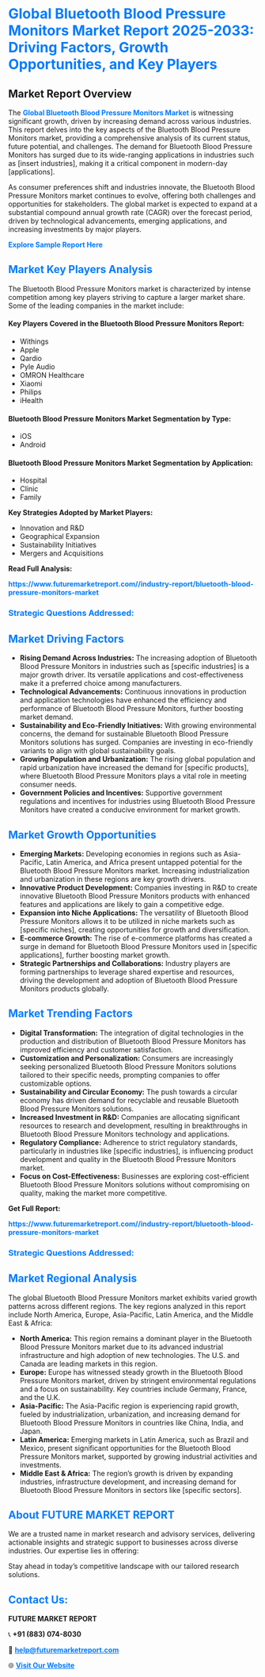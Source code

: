 <h1 style="color: #007BFF;">Global Bluetooth Blood Pressure Monitors Market Report 2025-2033: Driving Factors, Growth Opportunities, and Key Players</h1>

<section id="overview">
<h2>Market Report Overview</h2>
<p>The <a href="https://www.futuremarketreport.com//industry-report/bluetooth-blood-pressure-monitors-market" style="color: #007BFF; text-decoration: none;"><strong>Global Bluetooth Blood Pressure Monitors Market</strong></a> is witnessing significant growth, driven by increasing demand across various industries. This report delves into the key aspects of the Bluetooth Blood Pressure Monitors market, providing a comprehensive analysis of its current status, future potential, and challenges. The demand for Bluetooth Blood Pressure Monitors has surged due to its wide-ranging applications in industries such as [insert industries], making it a critical component in modern-day [applications].</p>
<p>As consumer preferences shift and industries innovate, the Bluetooth Blood Pressure Monitors market continues to evolve, offering both challenges and opportunities for stakeholders. The global market is expected to expand at a substantial compound annual growth rate (CAGR) over the forecast period, driven by technological advancements, emerging applications, and increasing investments by major players.</p>
</section>

<section id="overview">
<p><a href="https://www.futuremarketreport.com//request-sample/reportId=85298" style="color: #007BFF; text-decoration: none;"><strong>Explore Sample Report Here</strong></a></p>
</section>

<section id="key-players">
<h2 style="color: #007BFF;">Market Key Players Analysis</h2>
<p>The Bluetooth Blood Pressure Monitors market is characterized by intense competition among key players striving to capture a larger market share. Some of the leading companies in the market include:</p>
<h4>Key Players Covered in the Bluetooth Blood Pressure Monitors Report:</h4>
<ul><li>Withings</li><li>Apple</li><li>Qardio</li><li>Pyle Audio</li><li>OMRON Healthcare</li><li>Xiaomi</li><li>Philips</li><li>iHealth</li></ul>
<h4>Bluetooth Blood Pressure Monitors Market Segmentation by Type:</h4>
<ul><li>iOS</li><li>Android</li></ul>

<h4>Bluetooth Blood Pressure Monitors Market Segmentation by Application:</h4>
<ul><li>Hospital</li><li>Clinic</li><li>Family</li></ul>
<p><strong>Key Strategies Adopted by Market Players:</strong></p>
<ul>
<li>Innovation and R&D</li>
<li>Geographical Expansion</li>
<li>Sustainability Initiatives</li>
<li>Mergers and Acquisitions</li>
</ul>
</section>

<section>
<p><strong>Read Full Analysis: </strong></p><a href="https://www.futuremarketreport.com//industry-report/bluetooth-blood-pressure-monitors-market" style="color: #007BFF; text-decoration: none;"><strong>https://www.futuremarketreport.com//industry-report/bluetooth-blood-pressure-monitors-market</strong></a>
<h3 style="color: #007BFF;">Strategic Questions Addressed:</h3>
</section>

<section id="driving-factors">
<h2 style="color: #007BFF;">Market Driving Factors</h2>
<ul>
<li><strong>Rising Demand Across Industries:</strong> The increasing adoption of Bluetooth Blood Pressure Monitors in industries such as [specific industries] is a major growth driver. Its versatile applications and cost-effectiveness make it a preferred choice among manufacturers.</li>
<li><strong>Technological Advancements:</strong> Continuous innovations in production and application technologies have enhanced the efficiency and performance of Bluetooth Blood Pressure Monitors, further boosting market demand.</li>
<li><strong>Sustainability and Eco-Friendly Initiatives:</strong> With growing environmental concerns, the demand for sustainable Bluetooth Blood Pressure Monitors solutions has surged. Companies are investing in eco-friendly variants to align with global sustainability goals.</li>
<li><strong>Growing Population and Urbanization:</strong> The rising global population and rapid urbanization have increased the demand for [specific products], where Bluetooth Blood Pressure Monitors plays a vital role in meeting consumer needs.</li>
<li><strong>Government Policies and Incentives:</strong> Supportive government regulations and incentives for industries using Bluetooth Blood Pressure Monitors have created a conducive environment for market growth.</li>
</ul>
</section>

<section id="growth-opportunities">
<h2 style="color: #007BFF;">Market Growth Opportunities</h2>
<ul>
<li><strong>Emerging Markets:</strong> Developing economies in regions such as Asia-Pacific, Latin America, and Africa present untapped potential for the Bluetooth Blood Pressure Monitors market. Increasing industrialization and urbanization in these regions are key growth drivers.</li>
<li><strong>Innovative Product Development:</strong> Companies investing in R&D to create innovative Bluetooth Blood Pressure Monitors products with enhanced features and applications are likely to gain a competitive edge.</li>
<li><strong>Expansion into Niche Applications:</strong> The versatility of Bluetooth Blood Pressure Monitors allows it to be utilized in niche markets such as [specific niches], creating opportunities for growth and diversification.</li>
<li><strong>E-commerce Growth:</strong> The rise of e-commerce platforms has created a surge in demand for Bluetooth Blood Pressure Monitors used in [specific applications], further boosting market growth.</li>
<li><strong>Strategic Partnerships and Collaborations:</strong> Industry players are forming partnerships to leverage shared expertise and resources, driving the development and adoption of Bluetooth Blood Pressure Monitors products globally.</li>
</ul>
</section>

<section id="trending-factors">
<h2 style="color: #007BFF;">Market Trending Factors</h2>
<ul>
<li><strong>Digital Transformation:</strong> The integration of digital technologies in the production and distribution of Bluetooth Blood Pressure Monitors has improved efficiency and customer satisfaction.</li>
<li><strong>Customization and Personalization:</strong> Consumers are increasingly seeking personalized Bluetooth Blood Pressure Monitors solutions tailored to their specific needs, prompting companies to offer customizable options.</li>
<li><strong>Sustainability and Circular Economy:</strong> The push towards a circular economy has driven demand for recyclable and reusable Bluetooth Blood Pressure Monitors solutions.</li>
<li><strong>Increased Investment in R&D:</strong> Companies are allocating significant resources to research and development, resulting in breakthroughs in Bluetooth Blood Pressure Monitors technology and applications.</li>
<li><strong>Regulatory Compliance:</strong> Adherence to strict regulatory standards, particularly in industries like [specific industries], is influencing product development and quality in the Bluetooth Blood Pressure Monitors market.</li>
<li><strong>Focus on Cost-Effectiveness:</strong> Businesses are exploring cost-efficient Bluetooth Blood Pressure Monitors solutions without compromising on quality, making the market more competitive.</li>
</ul>
</section>

<section>
<p><strong>Get Full Report: </strong></p><a href="https://www.futuremarketreport.com//industry-report/bluetooth-blood-pressure-monitors-market" style="color: #007BFF; text-decoration: none;"><strong>https://www.futuremarketreport.com//industry-report/bluetooth-blood-pressure-monitors-market</strong></a>
<h3 style="color: #007BFF;">Strategic Questions Addressed:</h3>
</section>


<section id="regional-analysis">
<h2 style="color: #007BFF;">Market Regional Analysis</h2>
<p>The global Bluetooth Blood Pressure Monitors market exhibits varied growth patterns across different regions. The key regions analyzed in this report include North America, Europe, Asia-Pacific, Latin America, and the Middle East & Africa:</p>
<ul>
<li><strong>North America:</strong> This region remains a dominant player in the Bluetooth Blood Pressure Monitors market due to its advanced industrial infrastructure and high adoption of new technologies. The U.S. and Canada are leading markets in this region.</li>
<li><strong>Europe:</strong> Europe has witnessed steady growth in the Bluetooth Blood Pressure Monitors market, driven by stringent environmental regulations and a focus on sustainability. Key countries include Germany, France, and the U.K.</li>
<li><strong>Asia-Pacific:</strong> The Asia-Pacific region is experiencing rapid growth, fueled by industrialization, urbanization, and increasing demand for Bluetooth Blood Pressure Monitors in countries like China, India, and Japan.</li>
<li><strong>Latin America:</strong> Emerging markets in Latin America, such as Brazil and Mexico, present significant opportunities for the Bluetooth Blood Pressure Monitors market, supported by growing industrial activities and investments.</li>
<li><strong>Middle East & Africa:</strong> The region’s growth is driven by expanding industries, infrastructure development, and increasing demand for Bluetooth Blood Pressure Monitors in sectors like [specific sectors].</li>
</ul>
</section>

<footer>
<h2 style="color: #007BFF;">About FUTURE MARKET REPORT</h2>
<p>We are a trusted name in market research and advisory services, delivering actionable insights and strategic support to businesses across diverse industries. Our expertise lies in offering:</p>

<p>Stay ahead in today’s competitive landscape with our tailored research solutions.</p>

<h2 style="color: #007BFF;">Contact Us:</h2>
<p><strong>FUTURE MARKET REPORT</strong></p>
<p>📞 <strong>+91 (883) 074-8030</strong></p>
<p>📧 <strong><a href="mailto:help@futuremarketreport.com" style="color: #007BFF;">help@futuremarketreport.com</a></strong></p>
<p>🌐 <strong><a href="https://www.futuremarketreport.com/" style="color: #007BFF;">Visit Our Website</a></strong></p>
</footer>